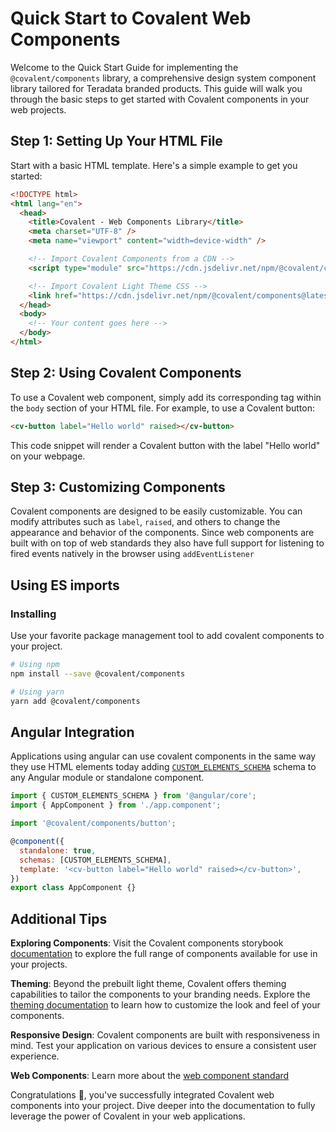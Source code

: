 # Quick Start to Covalent Web Components

Welcome to the Quick Start Guide for implementing the `@covalent/components` library, a comprehensive design system component library tailored for Teradata branded products. This guide will walk you through the basic steps to get started with Covalent components in your web projects.

## Step 1: Setting Up Your HTML File

Start with a basic HTML template. Here's a simple example to get you started:

```html
<!DOCTYPE html>
<html lang="en">
  <head>
    <title>Covalent - Web Components Library</title>
    <meta charset="UTF-8" />
    <meta name="viewport" content="width=device-width" />

    <!-- Import Covalent Components from a CDN -->
    <script type="module" src="https://cdn.jsdelivr.net/npm/@covalent/components@latest/index.mjs"></script>

    <!-- Import Covalent Light Theme CSS -->
    <link href="https://cdn.jsdelivr.net/npm/@covalent/components@latest/theme/prebuilt/light-theme.css" rel="stylesheet" />
  </head>
  <body>
    <!-- Your content goes here -->
  </body>
</html>
```

## Step 2: Using Covalent Components

To use a Covalent web component, simply add its corresponding tag within the `body` section of your HTML file. For example, to use a Covalent button:

```html
<cv-button label="Hello world" raised></cv-button>
```

This code snippet will render a Covalent button with the label "Hello world" on your webpage.

## Step 3: Customizing Components

Covalent components are designed to be easily customizable. You can modify attributes such as `label`, `raised`, and others to change the appearance and behavior of the components. Since web components are built with on top of web standards they also have full support for listening to fired events natively in the browser using `addEventListener`

## Using ES imports

### Installing

Use your favorite package management tool to add covalent components to your project.

```bash
# Using npm
npm install --save @covalent/components

# Using yarn
yarn add @covalent/components
```

## Angular Integration

Applications using angular can use covalent components in the same way they use HTML elements today adding [`CUSTOM_ELEMENTS_SCHEMA`](https://angular.io/api/core/CUSTOM_ELEMENTS_SCHEMA) schema to any Angular module or standalone component.

```javascript
import { CUSTOM_ELEMENTS_SCHEMA } from '@angular/core';
import { AppComponent } from './app.component';

import '@covalent/components/button';

@component({
  standalone: true,
  schemas: [CUSTOM_ELEMENTS_SCHEMA],
  template: '<cv-button label="Hello world" raised></cv-button>',
})
export class AppComponent {}
```

## Additional Tips

**Exploring Components**: Visit the Covalent components storybook [documentation](https://teradata.github.io/covalent/docs/components/?path=/docs/introduction--overview) to explore the full range of components available for use in your projects.

**Theming**: Beyond the prebuilt light theme, Covalent offers theming capabilities to tailor the components to your branding needs. Explore the [theming documentation](https://teradata.github.io/covalent/v9/#/docs/theming/web-components) to learn how to customize the look and feel of your components.

**Responsive Design**: Covalent components are built with responsiveness in mind. Test your application on various devices to ensure a consistent user experience.

**Web Components**: Learn more about the [web component standard](https://www.webcomponents.org/)

Congratulations 🥳, you've successfully integrated Covalent web components into your project. Dive deeper into the documentation to fully leverage the power of Covalent in your web applications.

